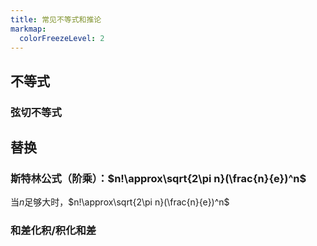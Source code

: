 ```yaml
---
title: 常见不等式和推论
markmap:
  colorFreezeLevel: 2
---
```


## 不等式
### 弦切不等式

## 替换
### 斯特林公式（阶乘）：$n!\approx\sqrt{2\pi n}(\frac{n}{e})^n$
当$n$足够大时，$n!\approx\sqrt{2\pi n}(\frac{n}{e})^n$
### 和差化积/积化和差

